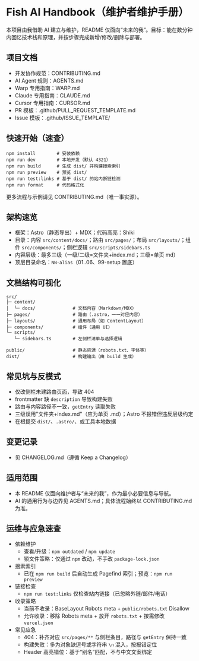 # Fish AI Handbook（维护者维护手册）

本项目由我借助 AI 建立与维护，README 仅面向“未来的我”。目标：能在数分钟内回忆技术栈和原理，并按步骤完成新增/修改/删除与部署。

## 项目文档

- 开发协作规范：CONTRIBUTING.md
- AI Agent 规则：AGENTS.md
- Warp 专用指南：WARP.md
- Claude 专用指南：CLAUDE.md
- Cursor 专用指南：CURSOR.md
- PR 模板：.github/PULL_REQUEST_TEMPLATE.md
- Issue 模板：.github/ISSUE_TEMPLATE/

## 快速开始（速查）

```
npm install        # 安装依赖
npm run dev        # 本地开发（默认 4321）
npm run build      # 生成 dist/ 并构建搜索索引
npm run preview    # 预览 dist/
npm run test:links # 基于 dist/ 的站内断链检测
npm run format     # 代码格式化
```

更多流程与示例请见 CONTRIBUTING.md（唯一事实源）。

## 架构速览

- 框架：Astro（静态导出）+ MDX；代码高亮：Shiki
- 目录：内容 `src/content/docs/`；路由 `src/pages/`；布局 `src/layouts/`；组件 `src/components/`；侧栏逻辑 `src/scripts/sidebars.ts`
- 内容层级：最多三级（一级/二级=文件夹+index.md；三级=单页 md）
- 顶层目录命名：`NN-alias`（01..06、99-setup 置底）

## 文档结构可视化

```
src/
├─ content/
│  └─ docs/              # 文档内容（Markdown/MDX）
├─ pages/                # 路由（.astro，一一对应内容）
├─ layouts/              # 通用布局（如 ContentLayout）
├─ components/           # 组件（通用 UI）
└─ scripts/
   └─ sidebars.ts        # 左侧栏清单与选择逻辑

public/                  # 静态资源（robots.txt、字体等）
dist/                    # 构建输出（由 build 生成）
```

## 常见坑与反模式

- 仅改侧栏未建路由页面，导致 404
- frontmatter 缺 `description` 导致构建失败
- 路由与内容路径不一致，`getEntry` 读取失败
- 三级误用"文件夹+index.md"（应为单页 .md）；Astro 不报错但违反层级约定
- 在根提交 `dist/`、`.astro/`、或工具本地数据

## 变更记录

- 见 CHANGELOG.md（遵循 Keep a Changelog）

## 适用范围

- 本 README 仅面向维护者与“未来的我”，作为最小必要信息与导航。
- AI 的通用行为与边界见 AGENTS.md；具体流程始终以 CONTRIBUTING.md 为准。

## 运维与应急速查

- 依赖维护
  - 查看/升级：`npm outdated` / `npm update`
  - 锁文件策略：仅通过 `npm` 改动，不手改 `package-lock.json`
- 搜索索引
  - 已在 `npm run build` 后自动生成 Pagefind 索引；预览：`npm run preview`
- 链接检查
  - `npm run test:links` 仅检查站内链接（已忽略外链/邮件/电话）
- 收录策略
  - 当前不收录：BaseLayout Robots meta + `public/robots.txt` Disallow
  - 允许收录：移除 Robots meta + 放开 `robots.txt` + 按需修改 `vercel.json`
- 常见应急
  - 404：补齐对应 `src/pages/**` 与侧栏条目，路径与 `getEntry` 保持一致
  - 构建失败：多为对象缺逗号或字符串 `\n` 混入，按报错定位
  - Header 高亮错位：基于“别名”匹配，不与中文文案绑定
